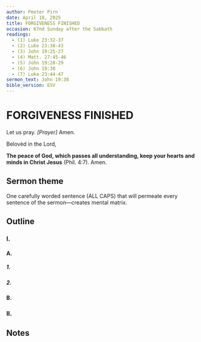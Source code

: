 ```yaml
---
author: Peeter Pirn
date: April 18, 2025
title: FORGIVENESS FINISHED
occasion: 67nd Sunday after the Sabbath
readings:
  - (1) Luke 23:32-37
  - (2) Luke 23:38-43
  - (3) John 19:25-27
  - (4) Matt. 27:45-46
  - (5) John 19:28-29
  - (6) John 19:30
  - (7) Luke 23:44-47
sermon_text: John 19:30
bible_version: ESV
---
```


# FORGIVENESS FINISHED

Let us pray. *\[Prayer]*  Amen.

Belovèd in the Lord,

**The peace of God, which passes all understanding, keep your hearts and minds in Christ Jesus** (Phil. 4:7). Amen.

## Sermon theme
One carefully worded sentence (ALL CAPS) that will permeate every sentence of the sermon—creates mental matrix.
## Outline
### I.
#### A.
##### 1.
##### 2.
#### B.
### II.
## Notes